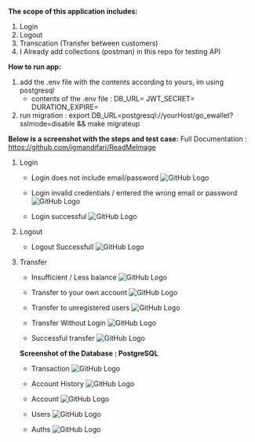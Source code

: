 **The scope of this application includes:**
1. Login
2. Logout
3. Transcation (Transfer between customers)
4. I Already add collections (postman) in this repo for testing API
   

**How to run app:**
1. add the .env file with the contents according to yours, im using postgresql
   - contents of the .env file :
      DB_URL=
      JWT_SECRET=
      DURATION_EXPIRE=
2. run migration : export DB_URL=postgresql://yourHost/go_ewallet?sslmode=disable && make migrateup
   
   
**Below is a screenshot with the steps and test case:**
Full Documentation :  https://github.com/igmandifari/ReadMeImage
1. Login
   - Login does not include email/password
     ![GitHub Logo](https://github.com/igmandifari/ReadMeImage/blob/main/EmptyEmailPasswordGo.png?raw=true)

   - Login invalid credentials / entered the wrong email or password
     ![GitHub Logo](https://github.com/igmandifari/ReadMeImage/blob/main/EmailFailedGo.png?raw=true)
     
   - Login successful
     ![GitHub Logo](https://github.com/igmandifari/ReadMeImage/blob/main/LoginSuccessGo.png?raw=true)
     
2. Logout
   - Logout Successfull
     ![GitHub Logo](https://github.com/igmandifari/ReadMeImage/blob/main/LogoutSuccessGo.png?raw=true)
     
     
4. Transfer
   - Insufficient / Less balance
     ![GitHub Logo](https://github.com/igmandifari/ReadMeImage/blob/main/LessBalance.png?raw=true)
     
   - Transfer to your own account
     ![GitHub Logo](https://github.com/igmandifari/ReadMeImage/blob/main/ReceiverNotFoundGo.png?raw=true)
     
   - Transfer to unregistered users
     ![GitHub Logo](https://github.com/igmandifari/ReadMeImage/blob/main/ReceiverNotFound.png?raw=true)

   - Transfer Without Login
     ![GitHub Logo](https://github.com/igmandifari/ReadMeImage/blob/main/TransferWithoutLogin.png?raw=true)
     
   - Successful transfer
     ![GitHub Logo](https://github.com/igmandifari/ReadMeImage/blob/main/TransferSuccess.png?raw=true)

     
     
   **Screenshot of the Database : PostgreSQL**
   - Transaction
     ![GitHub Logo](https://github.com/igmandifari/ReadMeImage/blob/main/Transactions.png?raw=true)

   - Account History
     ![GitHub Logo](https://github.com/igmandifari/ReadMeImage/blob/main/ActivityHistories.png?raw=true)
     
   - Account
     ![GitHub Logo](https://github.com/igmandifari/ReadMeImage/blob/main/ActivityHistories.png?raw=true)
     
   - Users
     ![GitHub Logo](https://github.com/igmandifari/ReadMeImage/blob/main/Accounts.png?raw=true)
     
   - Auths
     ![GitHub Logo](https://github.com/igmandifari/ReadMeImage/blob/main/Auths.png?raw=true)
     
